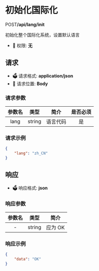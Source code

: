 # 初始化国际化

<div class="api-info">
    <span class="post method-block">POST</span><b>/api/lang/init</b><br>
    <p>初始化整个国际化系统，设置默认语言</p>
</div>

- :key: 权限: **无**

## 请求

- :ballot_box: 请求格式: **application/json**
- :rocket: 请求位置: **Body**

### 请求参数

| 参数名 | 类型   | 简介     | 是否必须 |
| :---: | :----: | :-----: | :----: |
| lang  | string | 语言代码 | 是      |

### 请求示例

``` json
{
    "lang": "zh_CN"
}
```

## 响应

- :ballot_box: 响应格式: **json**

### 响应参数

| 参数名 | 类型   | 简介     |
| :---: | :----: | :-----: |
| -     | string | 应为 OK |

### 响应示例

``` json
{
    "data": "OK"
}
```